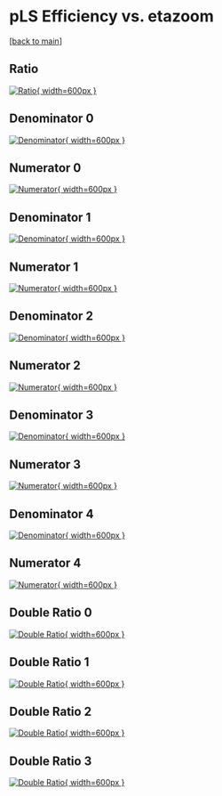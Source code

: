 # pLS Efficiency vs. etazoom

[[back to main](./)]



## Ratio

[![Ratio](../mtv/var/pLS_loweta_13_0_eff_etazoom.png){ width=600px }](../mtv/var/pLS_loweta_13_0_eff_etazoom.pdf)

## Denominator 0

[![Denominator](../mtv/den/pLS_loweta_13_0_eff_etazoom_den0.png){ width=600px }](../mtv/den/pLS_loweta_13_0_eff_etazoom_den0.pdf)

## Numerator 0

[![Numerator](../mtv/num/pLS_loweta_13_0_eff_etazoom_num0.png){ width=600px }](../mtv/num/pLS_loweta_13_0_eff_etazoom_num0.pdf)

## Denominator 1

[![Denominator](../mtv/den/pLS_loweta_13_0_eff_etazoom_den1.png){ width=600px }](../mtv/den/pLS_loweta_13_0_eff_etazoom_den1.pdf)

## Numerator 1

[![Numerator](../mtv/num/pLS_loweta_13_0_eff_etazoom_num1.png){ width=600px }](../mtv/num/pLS_loweta_13_0_eff_etazoom_num1.pdf)

## Denominator 2

[![Denominator](../mtv/den/pLS_loweta_13_0_eff_etazoom_den2.png){ width=600px }](../mtv/den/pLS_loweta_13_0_eff_etazoom_den2.pdf)

## Numerator 2

[![Numerator](../mtv/num/pLS_loweta_13_0_eff_etazoom_num2.png){ width=600px }](../mtv/num/pLS_loweta_13_0_eff_etazoom_num2.pdf)

## Denominator 3

[![Denominator](../mtv/den/pLS_loweta_13_0_eff_etazoom_den3.png){ width=600px }](../mtv/den/pLS_loweta_13_0_eff_etazoom_den3.pdf)

## Numerator 3

[![Numerator](../mtv/num/pLS_loweta_13_0_eff_etazoom_num3.png){ width=600px }](../mtv/num/pLS_loweta_13_0_eff_etazoom_num3.pdf)

## Denominator 4

[![Denominator](../mtv/den/pLS_loweta_13_0_eff_etazoom_den4.png){ width=600px }](../mtv/den/pLS_loweta_13_0_eff_etazoom_den4.pdf)

## Numerator 4

[![Numerator](../mtv/num/pLS_loweta_13_0_eff_etazoom_num4.png){ width=600px }](../mtv/num/pLS_loweta_13_0_eff_etazoom_num4.pdf)

## Double Ratio 0

[![Double Ratio](../mtv/ratio/pLS_loweta_13_0_eff_etazoom_ratio0.png){ width=600px }](../mtv/ratio/pLS_loweta_13_0_eff_etazoom_ratio0.pdf)

## Double Ratio 1

[![Double Ratio](../mtv/ratio/pLS_loweta_13_0_eff_etazoom_ratio1.png){ width=600px }](../mtv/ratio/pLS_loweta_13_0_eff_etazoom_ratio1.pdf)

## Double Ratio 2

[![Double Ratio](../mtv/ratio/pLS_loweta_13_0_eff_etazoom_ratio2.png){ width=600px }](../mtv/ratio/pLS_loweta_13_0_eff_etazoom_ratio2.pdf)

## Double Ratio 3

[![Double Ratio](../mtv/ratio/pLS_loweta_13_0_eff_etazoom_ratio3.png){ width=600px }](../mtv/ratio/pLS_loweta_13_0_eff_etazoom_ratio3.pdf)

